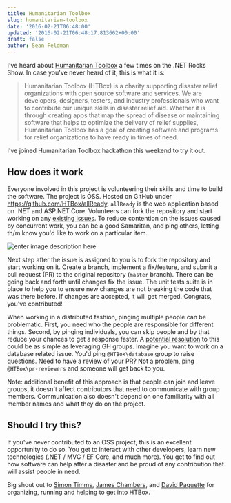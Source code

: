 ```yaml
---
title: Humanitarian Toolbox
slug: humanitarian-toolbox
date: '2016-02-21T06:48:00'
updated: '2016-02-21T06:48:17.813662+00:00'
draft: false
author: Sean Feldman
---
```

I've heard about [Humanitarian Toolbox](http://www.htbox.org/) a few times on the .NET Rocks Show. In case you've never heard of it, this is what it is:

>Humanitarian Toolbox (HTBox) is a charity supporting disaster relief organizations with open source software and services.  We are developers, designers, testers, and industry professionals who want to contribute our unique skills in disaster relief aid. Whether it is through creating apps that map the spread of disease or maintaining software that helps to optimize the delivery of relief supplies, Humanitarian Toolbox has a goal of creating software and programs for relief organizations to have ready in times of need.

I've joined Humanitarian Toolbox hackathon this weekend to try it out.

## How does it work

Everyone involved in this project is volunteering their skills and time to build the software. The project is OSS. Hosted on GitHub under https://github.com/HTBox/allReady. `allReady` is the web application based on .NET and ASP.NET Core. Volunteers can fork the repository and start working on any [existing issues](https://github.com/HTBox/allReady/issues). To reduce contention on the issues caused by concurrent work, you can be a good Samaritan, and ping others, letting th/m know you'd like to work on a particular item.

![enter image description here][1]

Next step after the issue is assigned to you is to fork the repository and start working on it. Create a branch, implement a fix/feature, and submit a pull request (PR) to the original repository (`master` branch). There can be going back and forth until changes fix the issue. The unit tests suite is in place to help you to ensure new changes are not breaking the code that was there before. If changes are accepted, it will get merged. Congrats, you've contributed!

When working in a distributed fashion, pinging multiple people can be problematic. First, you need who the people are responsible for different things. Second, by pinging individuals, you can skip people and by that reduce your chances to get a response faster. A [potential resolution](https://github.com/HTBox/allReady/issues/541) to this could be as simple as leveraging GH groups. Imagine you want to work on a database related issue. You'd ping `@HTBox\database` group to raise questions. Need to have a review of your PR? Not a problem, ping `@HTBox\pr-reviewers` and someone will get back to you.

Note: additional benefit of this approach is that people can join and leave groups, it doesn't affect contributors that need to communicate with group members. Communication also doesn't depend on one familiarity with all member names and what they do on the project.

## Should I try this?

If you've never contributed to an OSS project, this is an excellent opportunity to do so. You get to interact with other developers, learn new technologies (.NET / MVC / EF Core, and much more). You get to find out how software can help after a disaster and be proud of any contribution that will assist people in need.

Big shout out to [Simon Timms](http://blog.simontimms.com/), [James Chambers](http://jameschambers.com/), and [David Paquette](http://www.davepaquette.com/) for organizing, running and helping to get into HTBox.


[1]: https://aspblogs.blob.core.windows.net:443/media/sfeldman/2016/working-on-issue.png
